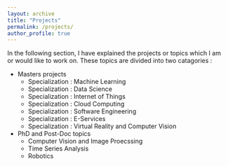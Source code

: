 ```yaml
---
layout: archive
title: "Projects"
permalink: /projects/
author_profile: true
---
```

In the following section, I have explained the projects or topics which I am or would like to work on. These topics are divided into two catagories :

* Masters projects
  * Specialization : Machine Learning
  * Specialization : Data Science
  * Specialization : Internet of Things
  * Specialization : Cloud Computing
  * Specialization : Software Engineering
  * Specialization : E-Services
  * Specialization : Virtual Reality  and Computer Vision
* PhD and Post-Doc topics
  * Computer Vision and Image Proecssing
  * Time Series Analysis
  * Robotics
